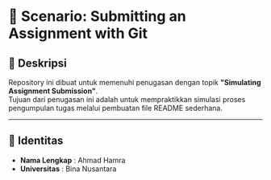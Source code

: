 # 📘 Scenario: Submitting an Assignment with Git

## 📝 Deskripsi
Repository ini dibuat untuk memenuhi penugasan dengan topik **"Simulating Assignment Submission"**.  
Tujuan dari penugasan ini adalah untuk mempraktikkan simulasi proses pengumpulan tugas melalui pembuatan file README sederhana.

---

## 👤 Identitas
- **Nama Lengkap** : Ahmad Hamra  
- **Universitas**  : Bina Nusantara  
